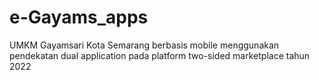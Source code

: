 # e-Gayams_apps
UMKM Gayamsari Kota Semarang berbasis mobile menggunakan pendekatan dual application pada platform two-sided marketplace tahun 2022
